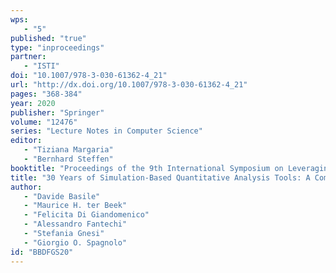 ```yaml
---
wps: 
   - "5"
published: "true"
type: "inproceedings"
partner: 
   - "ISTI"
doi: "10.1007/978-3-030-61362-4_21"
url: "http://dx.doi.org/10.1007/978-3-030-61362-4_21"
pages: "368-384"
year: 2020
publisher: "Springer"
volume: "12476"
series: "Lecture Notes in Computer Science"
editor: 
   - "Tiziana Margaria"
   - "Bernhard Steffen"
booktitle: "Proceedings of the 9th International Symposium on Leveraging Applications of Formal Methods, Verification and Validation: Verification Principles (ISoLA'20)"
title: "30 Years of Simulation-Based Quantitative Analysis Tools: A Comparison Experiment Between M{\"{o}}bius and Uppaal SMC"
author: 
   - "Davide Basile"
   - "Maurice H. ter Beek"
   - "Felicita Di Giandomenico"
   - "Alessandro Fantechi"
   - "Stefania Gnesi"
   - "Giorgio O. Spagnolo"
id: "BBDFGS20"
---
```

